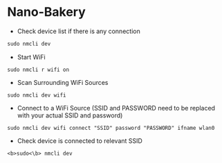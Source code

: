 # Nano-Bakery
* Check device list if there is any connection
```javascript
sudo nmcli dev
```
* Start WiFi
```
sudo nmcli r wifi on
```
* Scan Surrounding WiFi Sources
```
sudo nmcli dev wifi
```
* Connect to a WiFi Source (SSID and PASSWORD need to be replaced with your actual SSID and password)
```
sudo nmcli dev wifi connect "SSID" password "PASSWORD" ifname wlan0
```
* Check device is connected to relevant SSID
```
<b>sudo<\b> nmcli dev
```
